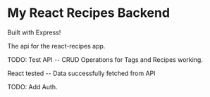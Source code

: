 # My React Recipes Backend
Built with Express!

The api for the react-recipes app.

TODO: Test API -- CRUD Operations for Tags and Recipes working.

React tested -- Data successfully fetched from API

TODO: Add Auth.

